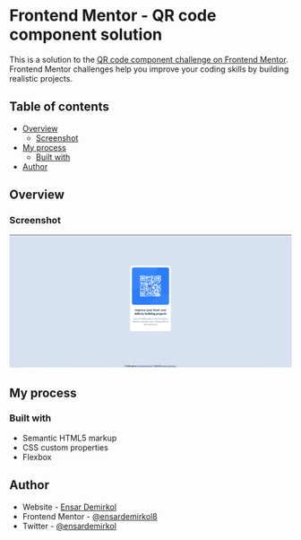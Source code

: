 # Frontend Mentor - QR code component solution

This is a solution to the [QR code component challenge on Frontend Mentor](https://www.frontendmentor.io/challenges/qr-code-component-iux_sIO_H). Frontend Mentor challenges help you improve your coding skills by building realistic projects. 

## Table of contents

- [Overview](#overview)
  - [Screenshot](#screenshot)
- [My process](#my-process)
  - [Built with](#built-with)
- [Author](#author)


## Overview

### Screenshot

![](./screenshot.png)


## My process

### Built with

- Semantic HTML5 markup
- CSS custom properties
- Flexbox


## Author

- Website - [Ensar Demirkol](https://www.ensardemirkol.com)
- Frontend Mentor - [@ensardemirkol8](https://www.frontendmentor.io/profile/ensardemirkol)
- Twitter - [@ensardemirkol](https://www.twitter.com/ensardemirkol8)